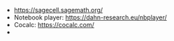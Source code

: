* https://sagecell.sagemath.org/
* Notebook player: https://dahn-research.eu/nbplayer/
* Cocalc: https://cocalc.com/
* 

